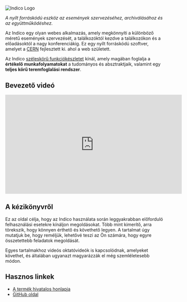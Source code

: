 #

![Indico Logo](assets/logo.png)

*A nyílt forráskódú eszköz az események szervezéséhez, archiválásához és az együttműködéshez.*

Az Indico egy olyan webes alkalmazás, amely megkönnyíti a különböző méretű események szervezését, a találkozóktól kezdve a találkozókon és a
előadásoktól a nagy konferenciákig. Ez egy nyílt forráskódú szoftver, amelyet a [CERN](https://home.cern) fejlesztett ki.
ahol a web született.

Az Indico [széleskörű funkciókészletet](https://getindico.io/features) kínál, amely magában foglalja a **értékelő munkafolyamatokat** a tudományos
és absztraktjaik, valamint egy **teljes körű teremfoglalási rendszer**.

## Bevezető videó

<iframe width="560" height="315" src="https://www.youtube.com/embed/yo8rgg9dOcc" frameborder="0" allowfullscreen></iframe>

## A kézikönyvről

Ez az oldal célja, hogy az Indico használata során leggyakrabban előforduló felhasználási esetekre kínáljon megoldásokat. Több mint kimerítő,
arra törekszik, hogy könnyen érthető és követhető legyen. A tartalmat úgy mutatjuk be, hogy reméljük, lehetővé teszi az Ön számára, hogy
egyre összetettebb feladatok megoldását.

Egyes tartalmakhoz videós oktatóvideók is kapcsolódnak, amelyeket követhet, és általában ugyanazt magyarázzák el
még szemléletesebb módon.

## Hasznos linkek

 * [A termék hivatalos honlapja](https://getindico.io)
 * [GitHub oldal](https://github.com/indico/indico)
